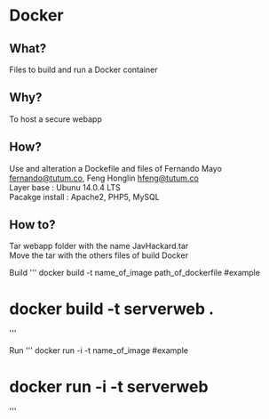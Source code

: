 # Docker

## What?
Files to build and run a Docker container

## Why?
To host a secure webapp 

## How?
Use and alteration a Dockefile and files of Fernando Mayo <fernando@tutum.co>, Feng Honglin <hfeng@tutum.co> \
Layer base : Ubunu 14.0.4 LTS\
Pacakge install : Apache2, PHP5, MySQL

## How to?
Tar webapp folder with the name JavHackard.tar\
Move the tar with the others files of build Docker

Build
'''
docker build -t name_of_image path_of_dockerfile
#example
# docker build -t serverweb .
'''

Run
'''
docker run -i -t name_of_image
#example
# docker run -i -t serverweb
'''
